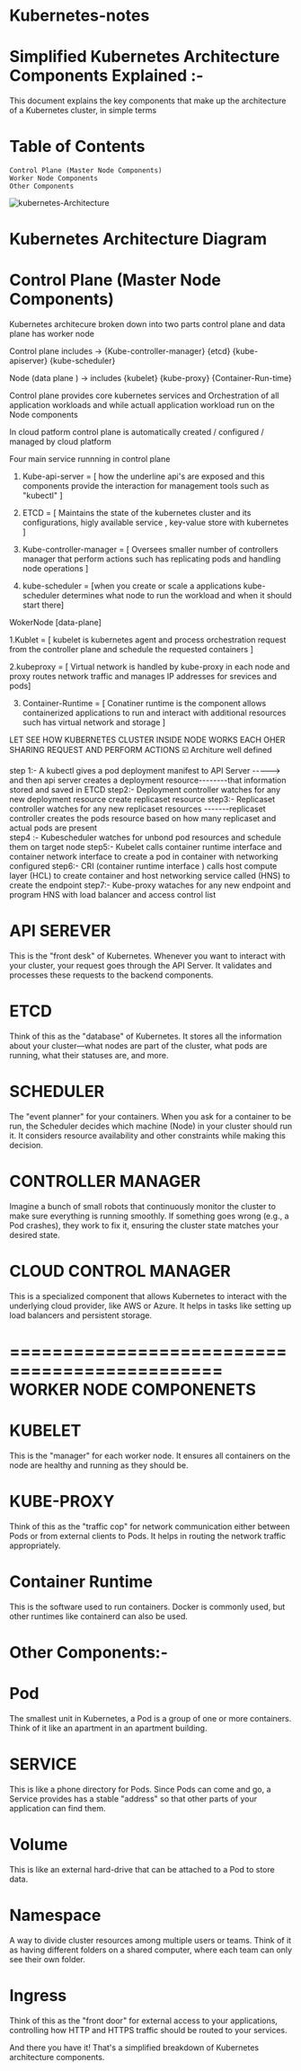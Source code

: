 # Kubernetes-notes

Simplified Kubernetes Architecture Components Explained :- 
======================================================

This document explains the key components that make up the architecture of a Kubernetes cluster, in simple terms

Table of Contents
=================

    Control Plane (Master Node Components)
    Worker Node Components
    Other Components


![kubernetes-Architecture](https://github.com/DineshA055/Kubernetes-notes/assets/101075223/2077d0cc-92a6-43ea-b8e0-e97b22f7289b)

    

Kubernetes Architecture Diagram
=======================================
Control Plane (Master Node Components)
========================================


Kubernetes architecure broken down into two parts control plane and data plane has worker node

Control plane includes   -> {Kube-controller-manager}    {etcd}   {kube-apiserver}    {kube-scheduler}

Node (data plane )     ->   includes {kubelet}     {kube-proxy}     {Container-Run-time}

Control plane provides core kubernetes services and Orchestration of all application workloads and while actuall application workload run on the Node components 

In cloud patform control plane is automatically created / configured  / managed by cloud platform 

Four main service runnning in control plane 

1. Kube-api-server   = [ how the underline api's are exposed and this components provide the interaction for management tools such as "kubectl" ]
   
   
2. ETCD    = [ Maintains the state of the kubernetes cluster and its configurations, higly available service , key-value store with kubernetes ]

   
3. Kube-controller-manager = [ Oversees smaller number of controllers manager that perform actions such has replicating pods and handling node            operations ]

   
4. kube-scheduler = [when you create or scale a applications kube-scheduler determines what node to run the workload and when it should start there]


   
 WokerNode [data-plane]


 1.Kublet = [ kubelet is kubernetes agent and process orchestration request from the controller plane and schedule the requested containers ]


2.kubeproxy = [ Virtual network is handled by kube-proxy in each node and proxy routes network traffic and manages IP addresses for srevices and pods]


3. Container-Runtime = [ Conatiner runtime is the component allows containerized applications to run and interact with additional resources such has virtual network and storage ] 



LET SEE HOW KUBERNETES CLUSTER INSIDE NODE WORKS EACH OHER SHARING REQUEST AND PERFORM ACTIONS ☑️
Architure well defined














step 1:- A kubectl gives a pod deployment manifest to API Server   -----> and then api server creates a deployment resource--------that information stored and saved in ETCD 
step2:- Deployment controller watches for any new deployment resource create replicaset resource 
step3:- Replicaset controller watches for any new replicaset resources -------replicaset controller creates the pods resource based on how many replicaset and actual pods are present    
step4 :- Kubescheduler watches for unbond pod resources and schedule them on target node
step5:- Kubelet calls container runtime interface and container network interface to create a pod in container with networking configured
step6:- CRI (container runtime interface ) calls host compute layer (HCL) to create container and host networking service called (HNS) to create the endpoint
step7:- Kube-proxy wataches for any new endpoint and program HNS with load balancer and access control list



API SEREVER
===========

This is the "front desk" of Kubernetes. Whenever you want to interact with your cluster, your request goes through the API Server. It validates and processes these requests to the backend components.


ETCD
=====
Think of this as the "database" of Kubernetes. It stores all the information about your cluster—what nodes are part of the cluster, what pods are running, what their statuses are, and more.

SCHEDULER
=========
The "event planner" for your containers. When you ask for a container to be run, the Scheduler decides which machine (Node) in your cluster should run it. It considers resource availability and other constraints while making this decision.

CONTROLLER MANAGER
==================
Imagine a bunch of small robots that continuously monitor the cluster to make sure everything is running smoothly. If something goes wrong (e.g., a Pod crashes), they work to fix it, ensuring the cluster state matches your desired state.

CLOUD CONTROL MANAGER
=====================
This is a specialized component that allows Kubernetes to interact with the underlying cloud provider, like AWS or Azure. It helps in tasks like setting up load balancers and persistent storage.

==============================================
WORKER NODE COMPONENETS
==============================================
KUBELET
=======
This is the "manager" for each worker node. It ensures all containers on the node are healthy and running as they should be.

KUBE-PROXY
==========

Think of this as the "traffic cop" for network communication either between Pods or from external clients to Pods. It helps in routing the network traffic appropriately.

Container Runtime
==================
This is the software used to run containers. Docker is commonly used, but other runtimes like containerd can also be used.

Other Components:-
================
Pod
=====
The smallest unit in Kubernetes, a Pod is a group of one or more containers. Think of it like an apartment in an apartment building.

SERVICE
=======

This is like a phone directory for Pods. Since Pods can come and go, a Service provides has a stable "address" so that other parts of your application can find them.

Volume
=======
This is like an external hard-drive that can be attached to a Pod to store data.

Namespace
=========
A way to divide cluster resources among multiple users or teams. Think of it as having different folders on a shared computer, where each team can only see their own folder.

Ingress
=======
Think of this as the "front door" for external access to your applications, controlling how HTTP and HTTPS traffic should be routed to your services.

And there you have it! That's a simplified breakdown of Kubernetes architecture components.

